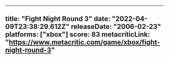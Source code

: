 
---
title: "Fight Night Round 3"
date: "2022-04-09T23:38:29.612Z"
releaseDate: "2006-02-23"
platforms: ["xbox"]
score: 83
metacriticLink: "https://www.metacritic.com/game/xbox/fight-night-round-3"
---
